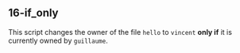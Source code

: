 ## 16-if_only

This script changes the owner of the file `hello` to `vincent` **only if** it is currently owned by `guillaume`.
